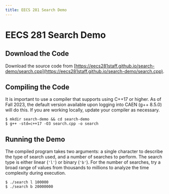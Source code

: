 ```yaml
---
title: EECS 281 Search Demo
---
```


# EECS 281 Search Demo

## Download the Code

Download the source code from [https://eecs281staff.github.io/search-demo/search.cpp](https://eecs281staff.github.io/search-demo/search.cpp).

## Compiling the Code

It is important to use a compiler that supports using C++17 or higher. As of Fall 2023, the default version available upon logging into CAEN (g++ 8.5.0) will do this. If you are working locally, update your compiler as necessary.

``` console
$ mkdir search-demo && cd search-demo
$ g++ -std=c++17 -O3 search.cpp -o search
```

## Running the Demo

The compiled program takes two arguments: a single character to describe the type of search used, and a number of searches to perform. The search type is either linear (`'l'`) or binary (`'b'`). For the number of searches, try a broad range of values from thousands to millions to analyze the time complexity during execution.

``` console
$ ./search l 100000
$ ./search b 20000000
```
